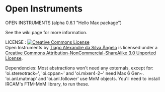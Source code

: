 Open Instruments 
================

OPEN INSTRUMENTS (alpha 0.6.1 "Hello Max package") 


See the wiki page for more information. 



LICENSE : 
<a rel="license" href="http://creativecommons.org/licenses/by-nc-sa/3.0/deed.en_US"><img alt="Creative Commons License" style="border-width:0" src="http://i.creativecommons.org/l/by-nc-sa/3.0/80x15.png" /></a><br /><span xmlns:dct="http://purl.org/dc/terms/" property="dct:title">Open Instruments</span> by <a xmlns:cc="http://creativecommons.org/ns#" href="http://tiagoangelo.tumblr.com/" property="cc:attributionName" rel="cc:attributionURL">Tiago Alexandre da Silva Ângelo</a> is licensed under a <a rel="license" href="http://creativecommons.org/licenses/by-nc-sa/3.0/deed.en_US">Creative Commons Attribution-NonCommercial-ShareAlike 3.0 Unported License</a>.



Dependencies: 
Most abstractions won't need any externals, except for: 
'oi.stereotrack~', 'oi.cppan~' and 'oi.mixer4-2~' need Max 6 Gen~.
'oi.anl.matmap' and 'oi.anl.follower' use MnM objects. You'll need to install IRCAM's FTM-MnM library, to run these.
